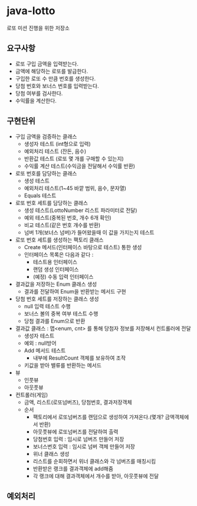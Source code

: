 # java-lotto
로또 미션 진행을 위한 저장소



## 요구사항

- 로또 구입 금액을 입력받는다.
- 금액에 해당하는 로또를 발급한다.
- 구입한 로또 수 만큼 번호를 생성한다.
- 당첨 번호와 보너스 번호를 입력받는다.
- 당첨 여부를 검사한다.
- 수익률을 계산한다.

## 구현단위

- 구입 금액을 검증하는 클래스
  - 생성자 테스트 (int형으로 입력)
  - 예외처리 테스트 (잔돈, 음수)
  - 반환값 테스트 (로또 몇 개를 구매할 수 있는지)
  - 수익률 계산 테스트(수익금을 전달해서 수익률 반환)
- 로또 번호를 담당하는 클래스
  - 생성 테스트
  - 예외처리 테스트(1~45 바깥 범위, 음수, 문자열)
  - Equals 테스트
- 로또 번호 세트를 담당하는 클래스
  - 생성 테스트(LottoNumber 리스트 파라미터로 전달)
  - 예외 테스트(중복된 번호, 개수 6개 확인)
  - 비교 테스트(같은 번호 개수를 반환)
  - 넘버 1개(보너스 넘버)가 들어왔을때 이 값을 가지는지 테스트
- 로또 번호 세트를 생성하는 팩토리 클래스
  - Create 메서드(인터페이스 바탕으로 테스트) 통한 생성
  - 인터페이스 목록은 다음과 같다 : 
    - 테스트용 인터페이스
    - 랜덤 생성 인터페이스
    - (예정) 수동 입력 인터페이스
- 결과값을 저장하는 Enum 클래스 생성
  - 결과를 전달하여 Enum을 반환받는 메서드 구현
- 당첨 번호 세트를 저장하는 클래스 생성
  - null 입력 테스트 수행
  - 보너스 볼의 중복 여부 테스트 수행
  - 당첨 결과를 Enum으로 반환
- 결과값 클래스 : 맵<enum, cnt> 를 통해 당첨자 정보를 저장해서 컨트롤러에 전달
  - 생성자 테스트
  - 예외 : null방어
  - Add 메서드 테스트
    - 내부에 ResultCount 객체를 보유하여 조작
  - 키값을 받아 밸류를 반환하는 메서드
- 뷰
  - 인풋뷰
  - 아웃풋뷰
- 컨트롤러(게임)
  - 금액, 리스트(로또넘버즈), 당첨번호, 결과저장객체
  - 순서
    - 팩토리에서 로또넘버즈를 랜덤으로 생성하여 가져온다.(몇개? 금액객체에서 반환)
    - 아웃풋뷰에 로또넘버즈를 전달하여 출력
    - 당첨번호 입력 : 임시로 넘버즈 만들어 저장
    - 보너스번호 입력 : 임시로 넘버 객체 만들어 저장
    - 위너 클래스 생성
    - 리스트를 순회하면서 위너 클래스와 각 넘버즈를 매칭시킴
    - 반환받은 랭크를 결과객체에 add해줌
    - 각 랭크에 대해 결과객체에서 개수를 받아, 아웃풋뷰에 전달

## 예외처리

